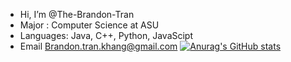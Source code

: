 -  Hi, I’m @The-Brandon-Tran
-  Major : Computer Science at ASU
-  Languages: Java, C++, Python, JavaScipt
-  Email Brandon.tran.khang@gmail.com
[![Anurag's GitHub stats](https://github-readme-stats.vercel.app/api?username=The-Brandon-Tran)](https://github.com/anuraghazra/github-readme-stats)
